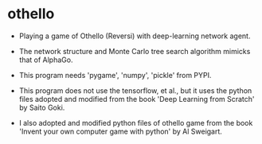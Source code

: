 # othello

- Playing a game of Othello (Reversi) with deep-learning network agent.
- The network structure and Monte Carlo tree search algorithm mimicks that of AlphaGo.

- This program needs 'pygame', 'numpy', 'pickle' from PYPI.

- This program does not use the tensorflow, et al., but it uses the python files adopted and modified from the book 'Deep Learning from Scratch' by Saito Goki.
- I also adopted and modified python files of othello game from the book 'Invent your own computer game with python' by Al Sweigart.

